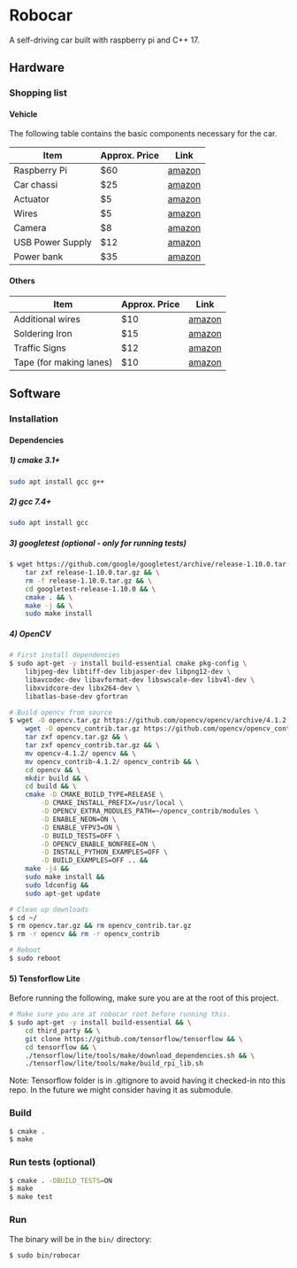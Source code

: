 # Robocar

A self-driving car built with raspberry pi and C++ 17.

## Hardware

### Shopping list

#### Vehicle

The following table contains the basic components necessary for the car.

| Item              | Approx. Price | Link                                                                                                    |
|-------------------|---------------|---------------------------------------------------------------------------------------------------------|
| Raspberry Pi      | $60           | [amazon](https://www.amazon.com/gp/product/B07V5JTMV9/ref=ppx_yo_dt_b_asin_title_o00_s00?ie=UTF8&psc=1) |
| Car chassi        | $25           | [amazon](https://www.amazon.com/gp/product/B07F759T89/ref=ppx_yo_dt_b_asin_title_o01_s00?ie=UTF8&psc=1) |
| Actuator          | $5            | [amazon](https://www.amazon.com/gp/product/B01DG61YRM/ref=ppx_yo_dt_b_asin_title_o01_s01?ie=UTF8&psc=1) |
| Wires             | $5            | [amazon](https://www.amazon.com/gp/product/B01LZF1ZSZ/ref=ppx_yo_dt_b_asin_title_o09_s00?ie=UTF8&psc=1) |
| Camera            | $8            | [amazon](https://www.amazon.com/gp/product/B07QNSJ32M/ref=ppx_yo_dt_b_asin_title_o07_s00?ie=UTF8&psc=1) |
| USB Power Supply  | $12           | [amazon](https://www.amazon.com/gp/product/B07V5FPNNZ/ref=ppx_yo_dt_b_asin_title_o06_s00?ie=UTF8&psc=1) |
| Power bank        | $35           | [amazon](https://www.amazon.com/gp/product/B078S6LH8L/ref=ppx_yo_dt_b_asin_title_o05_s00?ie=UTF8&psc=1) |

#### Others

| Item                    | Approx. Price | Link                                                                                                    |
|-------------------------|---------------|---------------------------------------------------------------------------------------------------------|
| Additional wires        | $10           | [amazon](https://www.amazon.com/gp/product/B07CWP7HPT/ref=ppx_yo_dt_b_asin_title_o02_s00?ie=UTF8&psc=1) |
| Soldering Iron          | $15           | [amazon](https://www.amazon.com/gp/product/B06XZ31W3M/ref=ppx_yo_dt_b_asin_title_o02_s00?ie=UTF8&psc=1) |
| Traffic Signs           | $12           | [amazon](https://www.amazon.com/gp/product/B0006KQIX2/ref=ppx_yo_dt_b_asin_title_o04_s00?ie=UTF8&psc=1) |
| Tape (for making lanes) | $10           | [amazon](https://www.amazon.com/AmazonBasics-Masking-Tape-Inch-Rolls/dp/B07QHSKGMH/ref=sxin_3_ac_d_rm)  |

## Software

### Installation

#### Dependencies
##### 1) cmake 3.1+
```bash
sudo apt install gcc g++
```

##### 2) gcc 7.4+
```bash
sudo apt install gcc
```

##### 3) googletest (optional - only for running tests)
```bash
$ wget https://github.com/google/googletest/archive/release-1.10.0.tar.gz && \
    tar zxf release-1.10.0.tar.gz && \
    rm -f release-1.10.0.tar.gz && \
    cd googletest-release-1.10.0 && \
    cmake . && \
    make -j && \
    sudo make install
```

##### 4) OpenCV
```bash
# First install dependencies
$ sudo apt-get -y install build-essential cmake pkg-config \
    libjpeg-dev libtiff-dev libjasper-dev libpng12-dev \
    libavcodec-dev libavformat-dev libswscale-dev libv4l-dev \
    libxvidcore-dev libx264-dev \
    libatlas-base-dev gfortran

# Build opencv from source
$ wget -O opencv.tar.gz https://github.com/opencv/opencv/archive/4.1.2.tar.gz && \
    wget -O opencv_contrib.tar.gz https://github.com/opencv/opencv_contrib/archive/4.1.2.tar.gz && \
    tar zxf opencv.tar.gz && \
    tar zxf opencv_contrib.tar.gz && \
    mv opencv-4.1.2/ opencv && \
    mv opencv_contrib-4.1.2/ opencv_contrib && \
    cd opencv && \
    mkdir build && \
    cd build && \
    cmake -D CMAKE_BUILD_TYPE=RELEASE \
        -D CMAKE_INSTALL_PREFIX=/usr/local \
        -D OPENCV_EXTRA_MODULES_PATH=~/opencv_contrib/modules \
        -D ENABLE_NEON=ON \
        -D ENABLE_VFPV3=ON \
        -D BUILD_TESTS=OFF \
        -D OPENCV_ENABLE_NONFREE=ON \
        -D INSTALL_PYTHON_EXAMPLES=OFF \
        -D BUILD_EXAMPLES=OFF .. &&
    make -j4 &&
    sudo make install &&
    sudo ldconfig &&
    sudo apt-get update

# Clean up downloads
$ cd ~/
$ rm opencv.tar.gz && rm opencv_contrib.tar.gz
$ rm -r opencv && rm -r opencv_contrib

# Reboot
$ sudo reboot
```


#### 5) Tensforflow Lite
Before running the following, make sure you are at the root of this project.
```bash
# Make sure you are at robocar root before running this.
$ sudo apt-get -y install build-essential && \
    cd third_party && \
    git clone https://github.com/tensorflow/tensorflow && \
    cd tensorflow && \
    ./tensorflow/lite/tools/make/download_dependencies.sh && \
    ./tensorflow/lite/tools/make/build_rpi_lib.sh
```
Note: Tensorflow folder is in .gitignore to avoid having it checked-in nto this
repo. In the future we might consider having it as submodule.

### Build
```bash
$ cmake .
$ make
```

### Run tests (optional)
```bash
$ cmake . -DBUILD_TESTS=ON
$ make
$ make test
```

### Run
The binary will be in the `bin/` directory:
```bash
$ sudo bin/robocar
```
